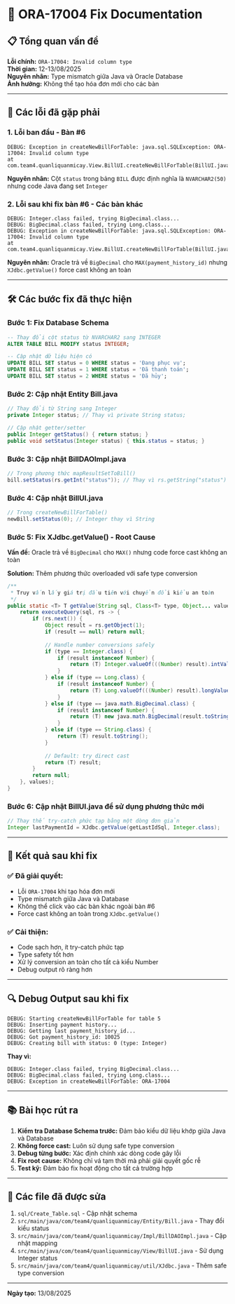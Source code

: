 # 🔧 ORA-17004 Fix Documentation

## 📋 **Tổng quan vấn đề**

**Lỗi chính:** `ORA-17004: Invalid column type`  
**Thời gian:** 12-13/08/2025  
**Nguyên nhân:** Type mismatch giữa Java và Oracle Database  
**Ảnh hưởng:** Không thể tạo hóa đơn mới cho các bàn

---

## 🚨 **Các lỗi đã gặp phải**

### 1. **Lỗi ban đầu - Bàn #6**
```
DEBUG: Exception in createNewBillForTable: java.sql.SQLException: ORA-17004: Invalid column type
at com.team4.quanliquanmicay.View.BillUI.createNewBillForTable(BillUI.java:814)
```

**Nguyên nhân:** Cột `status` trong bảng `BILL` được định nghĩa là `NVARCHAR2(50)` nhưng code Java đang set `Integer`

### 2. **Lỗi sau khi fix bàn #6 - Các bàn khác**
```
DEBUG: Integer.class failed, trying BigDecimal.class...
DEBUG: BigDecimal.class failed, trying Long.class...
DEBUG: Exception in createNewBillForTable: java.sql.SQLException: ORA-17004: Invalid column type
at com.team4.quanliquanmicay.View.BillUI.createNewBillForTable(BillUI.java:826)
```

**Nguyên nhân:** Oracle trả về `BigDecimal` cho `MAX(payment_history_id)` nhưng `XJdbc.getValue()` force cast không an toàn

---

## 🛠️ **Các bước fix đã thực hiện**

### **Bước 1: Fix Database Schema**
```sql
-- Thay đổi cột status từ NVARCHAR2 sang INTEGER
ALTER TABLE BILL MODIFY status INTEGER;

-- Cập nhật dữ liệu hiện có
UPDATE BILL SET status = 0 WHERE status = 'Đang phục vụ';
UPDATE BILL SET status = 1 WHERE status = 'Đã thanh toán';
UPDATE BILL SET status = 2 WHERE status = 'Đã hủy';
```

### **Bước 2: Cập nhật Entity Bill.java**
```java
// Thay đổi từ String sang Integer
private Integer status; // Thay vì private String status;

// Cập nhật getter/setter
public Integer getStatus() { return status; }
public void setStatus(Integer status) { this.status = status; }
```

### **Bước 3: Cập nhật BillDAOImpl.java**
```java
// Trong phương thức mapResultSetToBill()
bill.setStatus(rs.getInt("status")); // Thay vì rs.getString("status")
```

### **Bước 4: Cập nhật BillUI.java**
```java
// Trong createNewBillForTable()
newBill.setStatus(0); // Integer thay vì String
```

### **Bước 5: Fix XJdbc.getValue() - Root Cause**
**Vấn đề:** Oracle trả về `BigDecimal` cho `MAX()` nhưng code force cast không an toàn

**Solution:** Thêm phương thức overloaded với safe type conversion

```java
/**
 * Truy vấn lấy giá trị đầu tiên với chuyển đổi kiểu an toàn
 */
public static <T> T getValue(String sql, Class<T> type, Object... values) {
    return executeQuery(sql, rs -> {
        if (rs.next()) {
            Object result = rs.getObject(1);
            if (result == null) return null;
            
            // Handle number conversions safely
            if (type == Integer.class) {
                if (result instanceof Number) {
                    return (T) Integer.valueOf(((Number) result).intValue());
                }
            } else if (type == Long.class) {
                if (result instanceof Number) {
                    return (T) Long.valueOf(((Number) result).longValue());
                }
            } else if (type == java.math.BigDecimal.class) {
                if (result instanceof Number) {
                    return (T) new java.math.BigDecimal(result.toString());
                }
            } else if (type == String.class) {
                return (T) result.toString();
            }
            
            // Default: try direct cast
            return (T) result;
        }
        return null;
    }, values);
}
```

### **Bước 6: Cập nhật BillUI.java để sử dụng phương thức mới**
```java
// Thay thế try-catch phức tạp bằng một dòng đơn giản
Integer lastPaymentId = XJdbc.getValue(getLastIdSql, Integer.class);
```

---

## 🎯 **Kết quả sau khi fix**

### ✅ **Đã giải quyết:**
- Lỗi `ORA-17004` khi tạo hóa đơn mới
- Type mismatch giữa Java và Database
- Không thể click vào các bàn khác ngoài bàn #6
- Force cast không an toàn trong `XJdbc.getValue()`

### ✅ **Cải thiện:**
- Code sạch hơn, ít try-catch phức tạp
- Type safety tốt hơn
- Xử lý conversion an toàn cho tất cả kiểu Number
- Debug output rõ ràng hơn

---

## 🔍 **Debug Output sau khi fix**

```
DEBUG: Starting createNewBillForTable for table 5
DEBUG: Inserting payment history...
DEBUG: Getting last payment_history_id...
DEBUG: Got payment_history_id: 10025
DEBUG: Creating bill with status: 0 (type: Integer)
```

**Thay vì:**
```
DEBUG: Integer.class failed, trying BigDecimal.class...
DEBUG: BigDecimal.class failed, trying Long.class...
DEBUG: Exception in createNewBillForTable: ORA-17004
```

---

## 📚 **Bài học rút ra**

1. **Kiểm tra Database Schema trước:** Đảm bảo kiểu dữ liệu khớp giữa Java và Database
2. **Không force cast:** Luôn sử dụng safe type conversion
3. **Debug từng bước:** Xác định chính xác dòng code gây lỗi
4. **Fix root cause:** Không chỉ vá tạm thời mà phải giải quyết gốc rễ
5. **Test kỹ:** Đảm bảo fix hoạt động cho tất cả trường hợp

---

## 🚀 **Các file đã được sửa**

1. `sql/Create_Table.sql` - Cập nhật schema
2. `src/main/java/com/team4/quanliquanmicay/Entity/Bill.java` - Thay đổi kiểu status
3. `src/main/java/com/team4/quanliquanmicay/Impl/BillDAOImpl.java` - Cập nhật mapping
4. `src/main/java/com/team4/quanliquanmicay/View/BillUI.java` - Sử dụng Integer status
5. `src/main/java/com/team4/quanliquanmicay/util/XJdbc.java` - Thêm safe type conversion

---

**Ngày tạo:** 13/08/2025  

